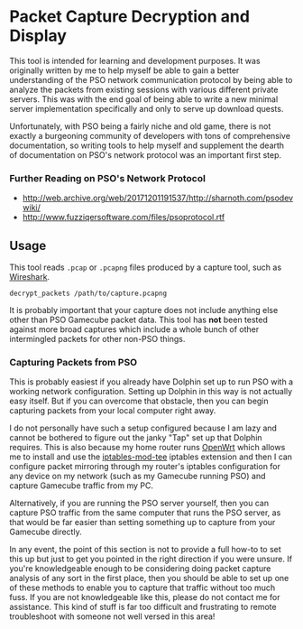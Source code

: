# Packet Capture Decryption and Display

This tool is intended for learning and development purposes. It was originally written by me to help myself be able
to gain a better understanding of the PSO network communication protocol by being able to analyze the packets from
existing sessions with various different private servers. This was with the end goal of being able to write a new
minimal server implementation specifically and only to serve up download quests.

Unfortunately, with PSO being a fairly niche and old game, there is not exactly a burgeoning community of developers
with tons of comprehensive documentation, so writing tools to help myself and supplement the dearth of documentation
on PSO's network protocol was an important first step.

### Further Reading on PSO's Network Protocol

* http://web.archive.org/web/20171201191537/http://sharnoth.com/psodevwiki/
* http://www.fuzziqersoftware.com/files/psoprotocol.rtf

## Usage

This tool reads `.pcap` or `.pcapng` files produced by a capture tool, such as [Wireshark](https://www.wireshark.org/).

```text
decrypt_packets /path/to/capture.pcapng
```

It is probably important that your capture does not include anything else other than PSO Gamecube packet data. This
tool has **not** been tested against more broad captures which include a whole bunch of other intermingled packets
for other non-PSO things.

### Capturing Packets from PSO

This is probably easiest if you already have Dolphin set up to run PSO with a working network configuration. Setting up
Dolphin in this way is not actually easy itself. But if you can overcome that obstacle, then you can begin capturing
packets from your local computer right away.

I do not personally have such a setup configured because I am lazy and cannot be bothered to figure out the janky "Tap"
set up that Dolphin requires. This is also because my home router runs [OpenWrt](https://openwrt.org/) which allows me
to install and use the [iptables-mod-tee](https://openwrt.org/packages/pkgdata/iptables-mod-tee) iptables extension
and then I can configure packet mirroring through my router's iptables configuration for any device on my network 
(such as my Gamecube running PSO) and capture Gamecube traffic from my PC.

Alternatively, if you are running the PSO server yourself, then you can capture PSO traffic from the same computer that
runs the PSO server, as that would be far easier than setting something up to capture from your Gamecube directly.

In any event, the point of this section is not to provide a full how-to to set this up but just to get you pointed in
the right direction if you were unsure. If you're knowledgeable enough to be considering doing packet capture analysis 
of any sort in the first place, then you should be able to set up one of these methods to enable you to capture that 
traffic without too much fuss. If you are not knowledgeable like this, please do not contact me for assistance. This
kind of stuff is far too difficult and frustrating to remote troubleshoot with someone not well versed in this area!
